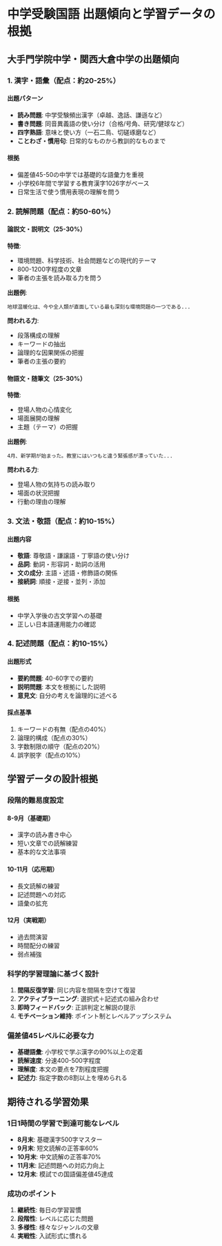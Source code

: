 # 中学受験国語 出題傾向と学習データの根拠

## 大手門学院中学・関西大倉中学の出題傾向

### 1. 漢字・語彙（配点：約20-25%）
#### 出題パターン
- **読み問題**: 中学受験頻出漢字（卓越、逸話、謙遜など）
- **書き問題**: 同音異義語の使い分け（合格/号角、研究/健球など）
- **四字熟語**: 意味と使い方（一石二鳥、切磋琢磨など）
- **ことわざ・慣用句**: 日常的なものから教訓的なものまで

#### 根拠
- 偏差値45-50の中学では基礎的な語彙力を重視
- 小学校6年間で学習する教育漢字1026字がベース
- 日常生活で使う慣用表現の理解を問う

### 2. 読解問題（配点：約50-60%）
#### 論説文・説明文（25-30%）
**特徴**:
- 環境問題、科学技術、社会問題などの現代的テーマ
- 800-1200字程度の文章
- 筆者の主張を読み取る力を問う

**出題例**:
```
地球温暖化は、今や全人類が直面している最も深刻な環境問題の一つである...
```

**問われる力**:
- 段落構成の理解
- キーワードの抽出
- 論理的な因果関係の把握
- 筆者の主張の要約

#### 物語文・随筆文（25-30%）
**特徴**:
- 登場人物の心情変化
- 場面展開の理解
- 主題（テーマ）の把握

**出題例**:
```
4月、新学期が始まった。教室にはいつもと違う緊張感が漂っていた...
```

**問われる力**:
- 登場人物の気持ちの読み取り
- 場面の状況把握
- 行動の理由の理解

### 3. 文法・敬語（配点：約10-15%）
#### 出題内容
- **敬語**: 尊敬語・謙譲語・丁寧語の使い分け
- **品詞**: 動詞・形容詞・助詞の活用
- **文の成分**: 主語・述語・修飾語の関係
- **接続詞**: 順接・逆接・並列・添加

#### 根拠
- 中学入学後の古文学習への基礎
- 正しい日本語運用能力の確認

### 4. 記述問題（配点：約10-15%）
#### 出題形式
- **要約問題**: 40-60字での要約
- **説明問題**: 本文を根拠にした説明
- **意見文**: 自分の考えを論理的に述べる

#### 採点基準
1. キーワードの有無（配点の40%）
2. 論理的構成（配点の30%）
3. 字数制限の順守（配点の20%）
4. 誤字脱字（配点の10%）

## 学習データの設計根拠

### 段階的難易度設定
#### 8-9月（基礎期）
- 漢字の読み書き中心
- 短い文章での読解練習
- 基本的な文法事項

#### 10-11月（応用期）
- 長文読解の練習
- 記述問題への対応
- 語彙の拡充

#### 12月（実戦期）
- 過去問演習
- 時間配分の練習
- 弱点補強

### 科学的学習理論に基づく設計
1. **間隔反復学習**: 同じ内容を間隔を空けて復習
2. **アクティブラーニング**: 選択式＋記述式の組み合わせ
3. **即時フィードバック**: 正誤判定と解説の提示
4. **モチベーション維持**: ポイント制とレベルアップシステム

### 偏差値45レベルに必要な力
- **基礎語彙**: 小学校で学ぶ漢字の90%以上の定着
- **読解速度**: 分速400-500字程度
- **理解度**: 本文の要点を7割程度把握
- **記述力**: 指定字数の8割以上を埋められる

## 期待される学習効果

### 1日1時間の学習で到達可能なレベル
- **8月末**: 基礎漢字500字マスター
- **9月末**: 短文読解の正答率60%
- **10月末**: 中文読解の正答率70%
- **11月末**: 記述問題への対応力向上
- **12月末**: 模試での国語偏差値45達成

### 成功のポイント
1. **継続性**: 毎日の学習習慣
2. **段階性**: レベルに応じた問題
3. **多様性**: 様々なジャンルの文章
4. **実戦性**: 入試形式に慣れる